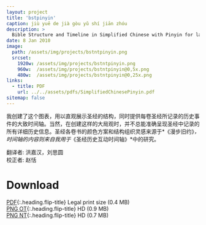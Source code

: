 ```yaml
---
layout: project
title: 'bstpinyin'
caption: jiù yuē de jià gòu yǔ shí jiān zhóu
description: >
  Bible Structure and Timeline in Simplified Chinese with Pinyin for language learners.
date: 8 Jan 2010
image: 
  path: /assets/img/projects/bstntpinyin.png
  srcset: 
    1920w: /assets/img/projects/bstntpinyin.png
    960w:  /assets/img/projects/bstntpinyin@0,5x.png
    480w:  /assets/img/projects/bstntpinyin@0,25x.png
links:
  - title: PDF
    url: ../../assets/pdfs/SimplifiedChinesePinyin.pdf
sitemap: false
---
```

我创建了这个图表，用以直观展示圣经的结构，同时提供每卷圣经所记录的历史事件的大致时间轴。当然，在创建这样的大局观时，并不总能准确呈现圣经中记录的所有详细历史信息。圣经各卷书的颜色方案和结构组织灵感来源于*《漫步旧约》*，时间轴的内容则来自我用于*《圣经历史互动时间轴》*中的研究。

翻译者: 洪嘉汉，刘思圆  
校正者: 赵恬

# Download
[PDF](../assets/pdfs/SimplifiedChinesePinyin.pdf){:.heading.flip-title} <span class="icon-file-pdf"></span> Legal print size (0.4 MB)  
[PNG OT](../assets/img/hd/bstothdpinyin.png){:.heading.flip-title} <span class="icon-file-picture"></span> HD (0.9 MB)  
[PNG NT](../assets/img/hd/bstnthdpinyin.png){:.heading.flip-title} <span class="icon-file-picture"></span> HD (0.7 MB)
